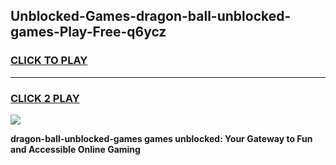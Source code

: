 
## Unblocked-Games-dragon-ball-unblocked-games-Play-Free-q6ycz
<h3>
<a href="https://premium76.site?title=dragon-ball-unblocked-games&ref=23A">CLICK TO PLAY</a></h3>
<hr>

<h3>
<a href="https://premium76.site?title=dragon-ball-unblocked-games&ref=23A">CLICK 2 PLAY</a>
  
</h3>

<a href="https://premium76.site?title=dragon-ball-unblocked-games&ref=23A"><img src="https://clearcache.store/games.png"></a>


**dragon-ball-unblocked-games games unblocked: Your Gateway to Fun and Accessible Online Gaming**
